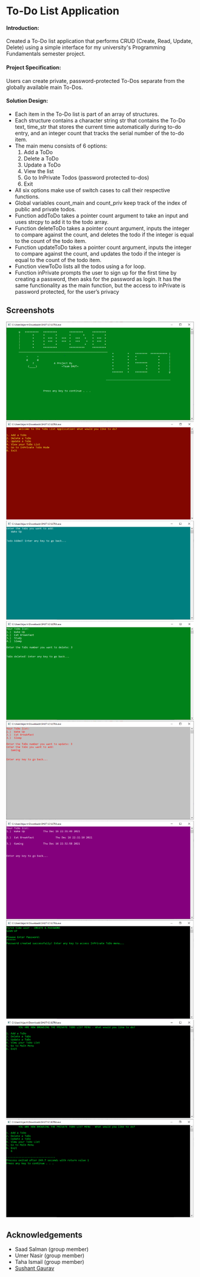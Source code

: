 
# To-Do List Application

#### Introduction:
Created a To-Do list application that performs CRUD (Create, Read, Update, Delete) using a simple interface for my university's Programming Fundamentals semester project.

#### Project Specification:
Users can create private, password-protected To-Dos separate from the globally available main To-Dos.

#### Solution Design:
- Each item in the To-Do list is part of an array of structures.
- Each structure contains a character string str that contains the To-Do text, time_str that stores the current time automatically during to-do entry, and an integer count that tracks the serial number of the to-do item.
- The main menu consists of 6 options:
    1. Add a ToDo
    2. Delete a ToDo
    3. Update a ToDo
    4. View the list
    5. Go to InPrivate Todos (password protected to-dos)
    6. Exit
- All six options make use of switch cases to call their respective functions.
- Global variables count_main and count_priv keep track of the index of public and private todos.
- Function addToDo takes a pointer count argument to take an input and uses strcpy to add it to the todo array.
- Function deleteToDo takes a pointer count argument, inputs the integer to compare against the count, and deletes the todo if the integer is equal to the count of the todo item.
- Function updateToDo takes a pointer count argument, inputs the integer to compare against the count, and updates the todo if the integer is equal to the count of the todo item.
- Function viewToDo lists all the todos using a for loop.
- Function inPrivate prompts the user to sign up for the first time by creating a password, then asks for the password as login. It has the same functionality as the main function, but the access to inPrivate is password protected, for the user’s privacy
## Screenshots

![The Splash Screen](./screenshots/1.png)
![The main menu](./screenshots/2.png)
![Add a ToDo](./screenshots/3.png)
![Delete a ToDo](./screenshots/4.png)
![Update a ToDo](./screenshots/5.png)
![View your ToDo](./screenshots/6.png)
![Logging in the InPrivate Mode](./screenshots/7.png)
![Main menu for the InPrivate Mode](./screenshots/8.png)
![ Exit](./screenshots/9.png)


## Acknowledgements

 - Saad Salman (group member)
 - Umer Nasir (group member)
 - Taha Ismail (group member)
 - [Sushant Gaurav](https://www.geeksforgeeks.org/todo-app-in-c-language/)